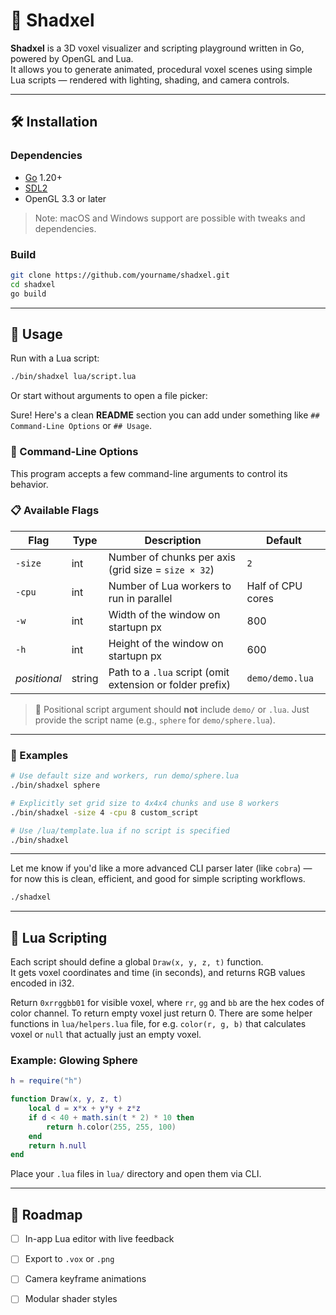 # 🌟 Shadxel

**Shadxel** is a 3D voxel visualizer and scripting playground written in Go, powered by OpenGL and Lua.  
It allows you to generate animated, procedural voxel scenes using simple Lua scripts — rendered with lighting, shading, and camera controls.

---

## 🛠 Installation

### Dependencies

- [Go](https://golang.org/dl/) 1.20+
- [SDL2](https://www.libsdl.org/)
- OpenGL 3.3 or later

> Note: macOS and Windows support are possible with tweaks and dependencies.

### Build

```bash
git clone https://github.com/yourname/shadxel.git
cd shadxel
go build
```

---

## 🚀 Usage

Run with a Lua script:

```bash
./bin/shadxel lua/script.lua
```

Or start without arguments to open a file picker:

Sure! Here's a clean **README** section you can add under something like `## Command-Line Options` or `## Usage`.

### 🧰 Command-Line Options

This program accepts a few command-line arguments to control its behavior.

### 📋 Available Flags

| Flag         | Type   | Description                                               | Default           |
|--------------|--------|-----------------------------------------------------------|-------------------|
| `-size`      | int    | Number of chunks per axis (grid size = `size × 32`)       | `2`               |
| `-cpu`       | int    | Number of Lua workers to run in parallel                  | Half of CPU cores |
| `-w`       | int    | Width of the window on startupn px                  | 800 |
| `-h`       | int    | Height of the window on startupn px                  | 600 |
| *positional* | string | Path to a `.lua` script (omit extension or folder prefix) | `demo/demo.lua`   |

> 📝 Positional script argument should **not** include `demo/` or `.lua`. Just provide the script name (e.g., `sphere` for `demo/sphere.lua`).

---

### 🧪 Examples

```bash
# Use default size and workers, run demo/sphere.lua
./bin/shadxel sphere

# Explicitly set grid size to 4x4x4 chunks and use 8 workers
./bin/shadxel -size 4 -cpu 8 custom_script

# Use /lua/template.lua if no script is specified
./bin/shadxel
```

---

Let me know if you'd like a more advanced CLI parser later (like `cobra`) — for now this is clean, efficient, and good for simple scripting workflows.


```bash
./shadxel
```

---

## 📜 Lua Scripting

Each script should define a global `Draw(x, y, z, t)` function.  
It gets voxel coordinates and time (in seconds), and returns RGB values encoded in i32.

Return `0xrrggbb01` for visible voxel, where `rr`, `gg` and `bb` are the hex codes of color channel. To return empty voxel just return 0. There are some helper functions in `lua/helpers.lua` file, for e.g. `color(r, g, b)` that calculates voxel or `null` that actually just an empty voxel.

### Example: Glowing Sphere

```lua
h = require("h")

function Draw(x, y, z, t)
    local d = x*x + y*y + z*z
    if d < 40 + math.sin(t * 2) * 10 then
        return h.color(255, 255, 100)
    end
    return h.null
end
```

Place your `.lua` files in `lua/` directory and open them via CLI.

---

## 📸 Roadmap

- [ ] In-app Lua editor with live feedback  
- [ ] Export to `.vox` or `.png`  
- [ ] Camera keyframe animations  
- [ ] Modular shader styles  

